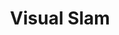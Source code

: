 ---
layout: tag-list
type: tag
title: Visual Slam
slug: visual slam
category: study
sidebar: false
description: >
   visual-slam
---
